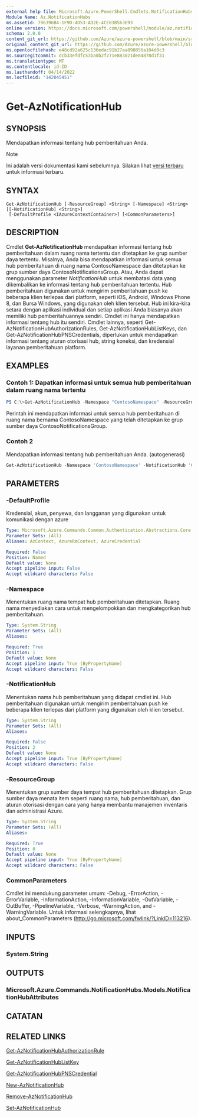 ```yaml
---
external help file: Microsoft.Azure.PowerShell.Cmdlets.NotificationHubs.dll-Help.xml
Module Name: Az.NotificationHubs
ms.assetid: 796396B4-1F9D-4D53-AD2E-4CE83B563E93
online version: https://docs.microsoft.com/powershell/module/az.notificationhubs/get-aznotificationhub
schema: 2.0.0
content_git_url: https://github.com/Azure/azure-powershell/blob/main/src/NotificationHubs/NotificationHubs/help/Get-AzNotificationHub.md
original_content_git_url: https://github.com/Azure/azure-powershell/blob/main/src/NotificationHubs/NotificationHubs/help/Get-AzNotificationHub.md
ms.openlocfilehash: e48cd92a625c136edac91b27aa898856a104d0c3
ms.sourcegitcommit: dcb33efdfc53ba0b2f271e883021de84878d1f31
ms.translationtype: MT
ms.contentlocale: id-ID
ms.lasthandoff: 04/14/2022
ms.locfileid: "142045451"
---
```

# Get-AzNotificationHub

## SYNOPSIS
Mendapatkan informasi tentang hub pemberitahuan Anda.

> [!NOTE]
>Ini adalah versi dokumentasi kami sebelumnya. Silakan lihat [versi terbaru](/powershell/module/az.notificationhubs/get-aznotificationhub) untuk informasi terbaru.

## SYNTAX

```
Get-AzNotificationHub [-ResourceGroup] <String> [-Namespace] <String> [[-NotificationHub] <String>]
 [-DefaultProfile <IAzureContextContainer>] [<CommonParameters>]
```

## DESCRIPTION
Cmdlet **Get-AzNotificationHub** mendapatkan informasi tentang hub pemberitahuan dalam ruang nama tertentu dan ditetapkan ke grup sumber daya tertentu.
Misalnya, Anda bisa mendapatkan informasi untuk semua hub pemberitahuan di ruang nama ContosoNamespace dan ditetapkan ke grup sumber daya ContosoNotificationsGroup.
Atau, Anda dapat menggunakan parameter *NotificationHub* untuk membatasi data yang dikembalikan ke informasi tentang hub pemberitahuan tertentu.
Hub pemberitahuan digunakan untuk mengirim pemberitahuan push ke beberapa klien terlepas dari platform, seperti iOS, Android, Windows Phone 8, dan Bursa Windows, yang digunakan oleh klien tersebut.
Hub ini kira-kira setara dengan aplikasi individual dan setiap aplikasi Anda biasanya akan memiliki hub pemberitahuannya sendiri.
Cmdlet ini hanya mendapatkan informasi tentang hub itu sendiri.
Cmdlet lainnya, seperti Get-AzNotificationHubAuthorizationRules, Get-AzNotificationHubListKeys, dan Get-AzNotificationHubPNSCredentials, diperlukan untuk mendapatkan informasi tentang aturan otorisasi hub, string koneksi, dan kredensial layanan pemberitahuan platform.

## EXAMPLES

### Contoh 1: Dapatkan informasi untuk semua hub pemberitahuan dalam ruang nama tertentu
```powershell
PS C:\>Get-AzNotificationHub -Namespace "ContosoNamespace" -ResourceGroup "ContosoNotificationsGroup"
```

Perintah ini mendapatkan informasi untuk semua hub pemberitahuan di ruang nama bernama ContosoNamespace yang telah ditetapkan ke grup sumber daya ContosoNotificationsGroup.

### Contoh 2

Mendapatkan informasi tentang hub pemberitahuan Anda. (autogenerasi)

<!-- Aladdin Generated Example -->
```powershell
Get-AzNotificationHub -Namespace 'ContosoNamespace' -NotificationHub 'ContosoInternalHub' -ResourceGroup 'ContosoNotificationsGroup'
```

## PARAMETERS

### -DefaultProfile
Kredensial, akun, penyewa, dan langganan yang digunakan untuk komunikasi dengan azure

```yaml
Type: Microsoft.Azure.Commands.Common.Authentication.Abstractions.Core.IAzureContextContainer
Parameter Sets: (All)
Aliases: AzContext, AzureRmContext, AzureCredential

Required: False
Position: Named
Default value: None
Accept pipeline input: False
Accept wildcard characters: False
```

### -Namespace
Menentukan ruang nama tempat hub pemberitahuan ditetapkan.
Ruang nama menyediakan cara untuk mengelompokkan dan mengkategorikan hub pemberitahuan.

```yaml
Type: System.String
Parameter Sets: (All)
Aliases:

Required: True
Position: 1
Default value: None
Accept pipeline input: True (ByPropertyName)
Accept wildcard characters: False
```

### -NotificationHub
Menentukan nama hub pemberitahuan yang didapat cmdlet ini.
Hub pemberitahuan digunakan untuk mengirim pemberitahuan push ke beberapa klien terlepas dari platform yang digunakan oleh klien tersebut.

```yaml
Type: System.String
Parameter Sets: (All)
Aliases:

Required: False
Position: 2
Default value: None
Accept pipeline input: True (ByPropertyName)
Accept wildcard characters: False
```

### -ResourceGroup
Menentukan grup sumber daya tempat hub pemberitahuan ditetapkan.
Grup sumber daya menata item seperti ruang nama, hub pemberitahuan, dan aturan otorisasi dengan cara yang hanya membantu manajemen inventaris dan administrasi Azure.

```yaml
Type: System.String
Parameter Sets: (All)
Aliases:

Required: True
Position: 0
Default value: None
Accept pipeline input: True (ByPropertyName)
Accept wildcard characters: False
```

### CommonParameters
Cmdlet ini mendukung parameter umum: -Debug, -ErrorAction, -ErrorVariable, -InformationAction, -InformationVariable, -OutVariable, -OutBuffer, -PipelineVariable, -Verbose, -WarningAction, and -WarningVariable. Untuk informasi selengkapnya, lihat about_CommonParameters (http://go.microsoft.com/fwlink/?LinkID=113216).

## INPUTS

### System.String

## OUTPUTS

### Microsoft.Azure.Commands.NotificationHubs.Models.NotificationHubAttributes

## CATATAN

## RELATED LINKS

[Get-AzNotificationHubAuthorizationRule](./Get-AzNotificationHubAuthorizationRule.md)

[Get-AzNotificationHubListKey](./Get-AzNotificationHubListKey.md)

[Get-AzNotificationHubPNSCredential](./Get-AzNotificationHubPNSCredential.md)

[New-AzNotificationHub](./New-AzNotificationHub.md)

[Remove-AzNotificationHub](./Remove-AzNotificationHub.md)

[Set-AzNotificationHub](./Set-AzNotificationHub.md)


